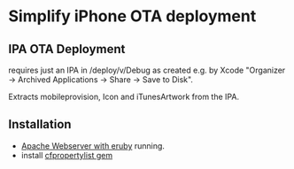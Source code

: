 # Simplify iPhone OTA deployment

## IPA OTA Deployment

requires just an IPA in <myproject>/deploy/v<num>/Debug as created e.g. by Xcode "Organizer -> Archived Applications -> Share -> Save to Disk".

Extracts mobileprovision, Icon and iTunesArtwork from the IPA.

## Installation

- [Apache Webserver with eruby](http://www.google.de/search?q="eruby"+apache) running.
- install [cfpropertylist gem](https://github.com/ckruse/CFPropertyList)
